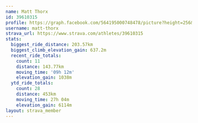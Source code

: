 ```yaml
---
name: Matt Thorx
id: 39610315
profile: https://graph.facebook.com/564195000748478/picture?height=256&width=256
username: matt-thorx
strava_url: https://www.strava.com/athletes/39610315
stats:
  biggest_ride_distance: 203.57km
  biggest_climb_elevation_gain: 637.2m
  recent_ride_totals:
    count: 11
    distance: 143.77km
    moving_time: '09h 12m'
    elevation_gain: 1038m
  ytd_ride_totals:
    count: 28
    distance: 453km
    moving_time: 27h 04m
    elevation_gain: 6114m
layout: strava_member
--- 
```

